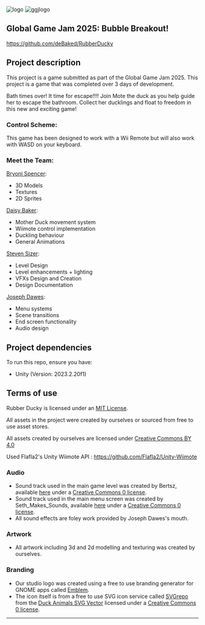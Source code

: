 ![logo](https://github.com/user-attachments/assets/c22685b6-34e2-4a00-8f02-bf676dc43f43)
![ggjlogo](https://github.com/user-attachments/assets/76aada52-d693-4304-b4a3-34a50d2af38f)

## Global Game Jam 2025: Bubble Breakout!

https://github.com/deBaked/RubberDucky

## Project description

This project is a game submitted as part of the Global Game Jam 2025. This project is a game that was completed over 3 days of development.

Bath times over! It time for escape!!!! Join Mote the duck as you help guide her to escape the bathroom. Collect her ducklings and float to freedom in this new and exciting game!

### Control Scheme:

This game has been designed to work with a Wii Remote but will also work with WASD on your keyboard.

### Meet the Team:

[Bryoni Spencer](https://www.linkedin.com/in/bryoni-spencer/):
- 3D Models
- Textures
- 2D Sprites

[Daisy Baker](https://www.linkedin.com/in/daibak08/):
- Mother Duck movement system
- Wiimote control implementation
- Duckling behaviour
- General Animations

[Steven Sizer](https://www.linkedin.com/in/steven-sizer-06873323b/):
- Level Design
- Level enhancements + lighting
- VFXs Design and Creation
- Design Documentation

[Joseph Dawes](https://www.linkedin.com/in/joseph-dawes-2bb870196/):
- Menu systems
- Scene transitions
- End screen functionality
- Audio design

## Project dependencies

To run this repo, ensure you have:

* Unity (Version: 2023.2.20f1)

## Terms of use

Rubber Ducky is licensed under an [MIT License](LICENSE.md).

All assets in the project were created by ourselves or sourced from free to use asset stores.

All assets created by ourselves are licensed under [Creative Commons BY 4.0](https://creativecommons.org/licenses/by/4.0/)

Used Flafla2's Unity Wiimote API : https://github.com/Flafla2/Unity-Wiimote

### Audio
- Sound track used in the main game level was created by Bertsz, available [here](https://freesound.org/people/Bertsz/sounds/671900/) under a [Creative Commons 0 license](https://creativecommons.org/public-domain/cc0/).
- Sound track used in the main menu screen was created by Seth_Makes_Sounds, available [here](https://freesound.org/people/Seth_Makes_Sounds/sounds/655515/) under a [Creative Commons 0 license](https://creativecommons.org/public-domain/cc0/).
- All sound effects are foley work provided by Joseph Dawes's mouth.

### Artwork
- All artwork including 3d and 2d modelling and texturing was created by ourselves.

### Branding
- Our studio logo was created using a free to use branding generator for GNOME apps called [Emblem](https://apps.gnome.org/en-GB/Emblem/).
- The icon itself is from a free to use SVG icon service called [SVGrepo](https://www.svgrepo.com/) from the [Duck Animals SVG Vector](https://www.svgrepo.com/svg/176710/duck-animals) licensed under a [Creative Commons 0 license](https://creativecommons.org/public-domain/cc0/).

---

